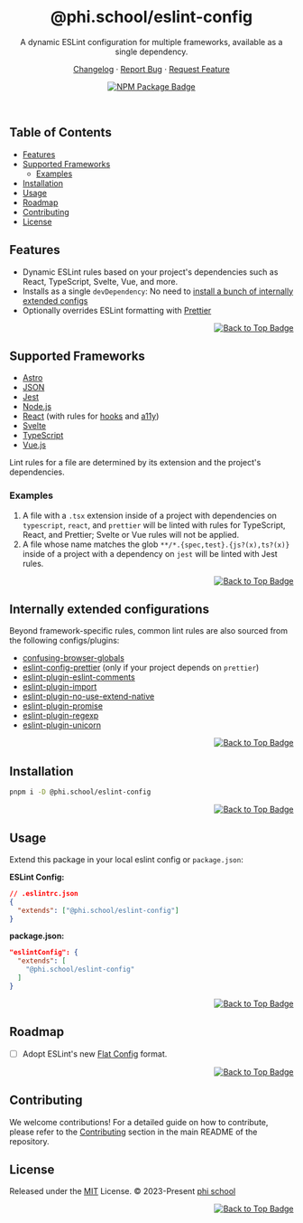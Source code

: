 <a name="readme-top"></a>

<br/>

<div align="center">

<h1>@phi.school/eslint-config</h1>

<p>
  A dynamic ESLint configuration for multiple frameworks, available as a single dependency.
</p>

<!-- Quick Project Links -->

[Changelog][changelog-link] · [Report Bug][github-issues-link] · [Request Feature][github-issues-link]

<!-- Shield Group -->

[![NPM Package Badge][npm-shield]][npm-link]

</div>

<br/>

## Table of Contents

- [Features](#features)
- [Supported Frameworks](#supported-frameworks)
  - [Examples](#examples)
- [Installation](#installation)
- [Usage](#usage)
- [Roadmap](#roadmap)
- [Contributing](#contributing)
- [License](#license)

## Features

- Dynamic ESLint rules based on your project's dependencies such as React, TypeScript, Svelte, Vue, and more.
- Installs as a single `devDependency`: No need to [install a bunch of internally extended configs](https://github.com/eslint/eslint/issues/3458#issue-102077087)
- Optionally overrides ESLint formatting with [Prettier](https://prettier.io/)

<div align="right">
  
[![Back to Top Badge][back-to-top]](#readme-top)

</div>

## Supported Frameworks

- [Astro](https://astro.build/)
- [JSON](https://ota-meshi.github.io/eslint-plugin-jsonc/)
- [Jest](https://jestjs.io/)
- [Node.js](https://nodejs.org/en/)
- [React](https://reactjs.org/) (with rules for [hooks](https://github.com/facebook/react/tree/main/packages/eslint-plugin-react-hooks) and [a11y](https://github.com/jsx-eslint/eslint-plugin-jsx-a11y))
- [Svelte](https://svelte.dev/)
- [TypeScript](https://www.typescriptlang.org/)
- [Vue.js](https://vuejs.org/)

Lint rules for a file are determined by its extension and the project's dependencies.

### Examples

1. A file with a `.tsx` extension inside of a project with dependencies on `typescript`, `react`, and `prettier` will be linted with rules for TypeScript, React, and Prettier; Svelte or Vue rules will not be applied.
2. A file whose name matches the glob `**/*.{spec,test}.{js?(x),ts?(x)}` inside of a project with a dependency on `jest` will be linted with Jest rules.

<div align="right">
  
[![Back to Top Badge][back-to-top]](#readme-top)

</div>

## Internally extended configurations

Beyond framework-specific rules, common lint rules are also sourced from the following configs/plugins:

- [confusing-browser-globals](https://github.com/facebook/create-react-app/tree/main/packages/confusing-browser-globals)
- [eslint-config-prettier](https://github.com/prettier/eslint-config-prettier) (only if your project depends on `prettier`)
- [eslint-plugin-eslint-comments](https://mysticatea.github.io/eslint-plugin-eslint-comments/)
- [eslint-plugin-import](https://github.com/import-js/eslint-plugin-import)
- [eslint-plugin-no-use-extend-native](https://github.com/dustinspecker/eslint-plugin-no-use-extend-native)
- [eslint-plugin-promise](https://github.com/eslint-community/eslint-plugin-promise)
- [eslint-plugin-regexp](https://github.com/ota-meshi/eslint-plugin-regexp)
- [eslint-plugin-unicorn](https://github.com/sindresorhus/eslint-plugin-unicorn)

<div align="right">
  
[![Back to Top Badge][back-to-top]](#readme-top)

</div>

## Installation

```sh
pnpm i -D @phi.school/eslint-config
```

<div align="right">
  
[![Back to Top Badge][back-to-top]](#readme-top)

</div>

## Usage

Extend this package in your local eslint config or `package.json`:

**ESLint Config:**

```json
// .eslintrc.json
{
  "extends": ["@phi.school/eslint-config"]
}
```

**package.json:**

```json
"eslintConfig": {
  "extends": [
    "@phi.school/eslint-config"
  ]
}
```

<div align="right">
  
[![Back to Top Badge][back-to-top]](#readme-top)

</div>

## Roadmap

- [ ] Adopt ESLint's new [Flat Config](https://eslint.org/docs/latest/use/configure/configuration-files-new) format.

<div align="right">
  
[![Back to Top Badge][back-to-top]](#readme-top)

</div>

## Contributing

We welcome contributions! For a detailed guide on how to contribute, please refer to the [Contributing](../../README.md#contributing) section in the main README of the repository.

## License

Released under the [MIT](./LICENSE) License. © 2023-Present [phi school](https://phi.school)

<div align="right">
  
[![Back to Top Badge][back-to-top]](#readme-top)

</div>

<!-- Link Group -->

[back-to-top]: https://img.shields.io/badge/-⇧_Back_To_Top-black?style=flat-square
[changelog-link]: ./CHANGELOG.md
[github-issues-link]: https://github.com/phi-school/config/issues
[license]: ./LICENSE
[npm-link]: https://www.npmjs.com/package/@phi.school/eslint-config
[npm-shield]: https://img.shields.io/npm/v/@phi.school/eslint-config?color=black&style=for-the-badge
